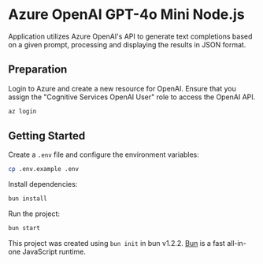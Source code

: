 # Azure OpenAI GPT-4o Mini Node.js

Application utilizes Azure OpenAI's API to generate text completions based on a given prompt, processing and displaying the results in JSON format.

## Preparation

Login to Azure and create a new resource for OpenAI. Ensure that you assign the "Cognitive Services OpenAI User" role to access the OpenAI API.

```bash
az login
```

## Getting Started

Create a `.env` file and configure the environment variables:

```bash
cp .env.example .env
```

Install dependencies:

```bash
bun install
```

Run the project:

```bash
bun start
```

This project was created using `bun init` in bun v1.2.2. [Bun](https://bun.sh) is a fast all-in-one JavaScript runtime.
